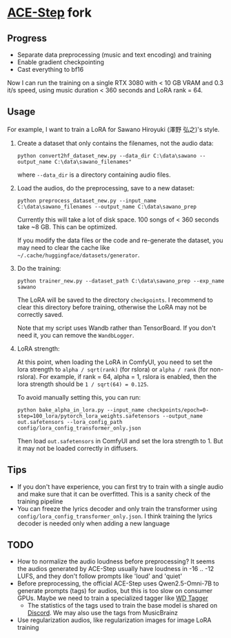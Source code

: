 # [ACE-Step](https://github.com/ace-step/ACE-Step) fork

## Progress

* Separate data preprocessing (music and text encoding) and training
* Enable gradient checkpointing
* Cast everything to bf16

Now I can run the training on a single RTX 3080 with < 10 GB VRAM and 0.3 it/s speed, using music duration < 360 seconds and LoRA rank = 64.

## Usage

For example, I want to train a LoRA for Sawano Hiroyuki (澤野 弘之)'s style.

1. Create a dataset that only contains the filenames, not the audio data:
    ```pwsh
    python convert2hf_dataset_new.py --data_dir C:\data\sawano --output_name C:\data\sawano_filenames"
    ```
    where `--data_dir` is a directory containing audio files.

2. Load the audios, do the preprocessing, save to a new dataset:
    ```pwsh
    python preprocess_dataset_new.py --input_name C:\data\sawano_filenames --output_name C:\data\sawano_prep
    ```
    Currently this will take a lot of disk space. 100 songs of < 360 seconds take ~8 GB. This can be optimized.

    If you modify the data files or the code and re-generate the dataset, you may need to clear the cache like `~/.cache/huggingface/datasets/generator`.

3. Do the training:
    ```pwsh
    python trainer_new.py --dataset_path C:\data\sawano_prep --exp_name sawano
    ```
    The LoRA will be saved to the directory `checkpoints`. I recommend to clear this directory before training, otherwise the LoRA may not be correctly saved.

    Note that my script uses Wandb rather than TensorBoard. If you don't need it, you can remove the `WandbLogger`.

4. LoRA strength:

    At this point, when loading the LoRA in ComfyUI, you need to set the lora strength to `alpha / sqrt(rank)` (for rslora) or `alpha / rank` (for non-rslora). For example, if rank = 64, alpha = 1, rslora is enabled, then the lora strength should be `1 / sqrt(64) = 0.125`.

    To avoid manually setting this, you can run:
    ```pwsh
    python bake_alpha_in_lora.py --input_name checkpoints/epoch=0-step=100_lora/pytorch_lora_weights.safetensors --output_name out.safetensors --lora_config_path config/lora_config_transformer_only.json
    ```
    Then load `out.safetensors` in ComfyUI and set the lora strength to 1. But it may not be loaded correctly in diffusers.

## Tips

* If you don't have experience, you can first try to train with a single audio and make sure that it can be overfitted. This is a sanity check of the training pipeline
* You can freeze the lyrics decoder and only train the transformer using `config/lora_config_transformer_only.json`. I think training the lyrics decoder is needed only when adding a new language

## TODO

* How to normalize the audio loudness before preprocessing? It seems the audios generated by ACE-Step usually have loudness in -16 .. -12 LUFS, and they don't follow prompts like 'loud' and 'quiet'
* Before preprocessing, the official ACE-Step uses Qwen2.5-Omni-7B to generate prompts (tags) for audios, but this is too slow on consumer GPUs. Maybe we need to train a specialized tagger like [WD Tagger](https://huggingface.co/SmilingWolf)
    * The statistics of the tags used to train the base model is shared on [Discord](https://discord.com/channels/1369256267645849741/1372633881215500429/1374037211145830442). We may also use the tags from MusicBrainz
* Use regularization audios, like regularization images for image LoRA training
